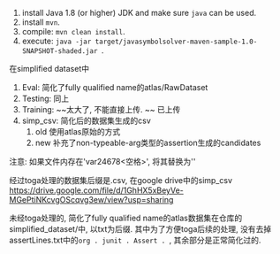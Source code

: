 1. install Java 1.8 (or higher) JDK and make sure `java` can be used.
2. install `mvn`.
3. compile: `mvn clean install`.
4. execute: `java -jar target/javasymbolsolver-maven-sample-1.0-SNAPSHOT-shaded.jar `.


在simplified dataset中
1.  Eval: 简化了fully qualified name的atlas/RawDataset
2.  Testing: 同上
3.  Training: ~~太大了, 不能直接上传. ~~ 已上传
4.  simp_csv: 简化后的数据集生成的csv
    1.  old 使用atlas原始的方式
    2.  new 补充了non-typeable-arg类型的assertion生成的candidates

注意: 如果文件内存在'var24678<空格>', 将其替换为''

经过toga处理的数据集后缀是.csv, 在google drive中的simp_csv
https://drive.google.com/file/d/1GhHX5xBeyVe-MGePtiNKcvgOScqvg3ew/view?usp=sharing

未经toga处理的, 简化了fully qualified name的atlas数据集在仓库的simplified_dataset/中, 以txt为后缀.
其中为了方便toga后续的处理, 没有去掉assertLines.txt中的```org . junit . Assert . ```, 其余部分是正常简化过的. 

 